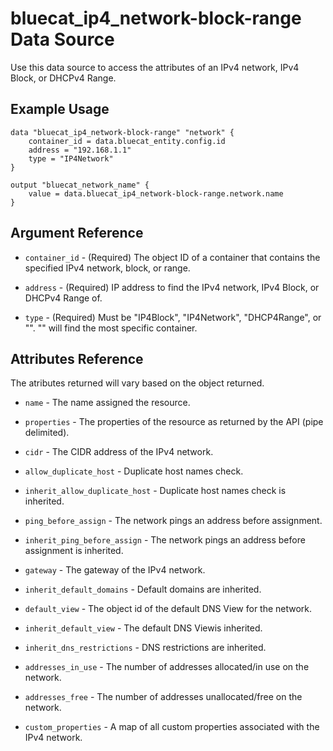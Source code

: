 # bluecat\_ip4\_network-block-range Data Source

Use this data source to access the attributes of an IPv4 network, IPv4 Block, or DHCPv4 Range.

## Example Usage

```hcl
data "bluecat_ip4_network-block-range" "network" {
    container_id = data.bluecat_entity.config.id
    address = "192.168.1.1"
    type = "IP4Network"
}

output "bluecat_network_name" {
    value = data.bluecat_ip4_network-block-range.network.name
}
```

## Argument Reference

* `container_id` - (Required) The object ID of a container that contains the specified IPv4
  network, block, or range.

* `address` - (Required) IP address to find the IPv4 network, IPv4 Block, or DHCPv4 Range of.

* `type` - (Required) Must be "IP4Block", "IP4Network", "DHCP4Range", or "".
  "" will find the most specific container.

## Attributes Reference

The atributes returned will vary based on the object returned.

* `name` - The name assigned the resource.

* `properties` - The properties of the resource as returned by the API (pipe delimited).

* `cidr` - The CIDR address of the IPv4 network.

* `allow_duplicate_host` - Duplicate host names check.

* `inherit_allow_duplicate_host` - Duplicate host names check is inherited.

* `ping_before_assign` - The network pings an address before assignment.

* `inherit_ping_before_assign` - The network pings an address before assignment is inherited.

* `gateway` - The gateway of the IPv4 network.

* `inherit_default_domains` - Default domains are inherited.

* `default_view` - The object id of the default DNS View for the network.

* `inherit_default_view` - The default DNS Viewis inherited.

* `inherit_dns_restrictions` - DNS restrictions are inherited.

* `addresses_in_use` - The number of addresses allocated/in use on the network.

* `addresses_free` - The number of addresses unallocated/free on the network.

* `custom_properties` - A map of all custom properties associated with the IPv4 network.
